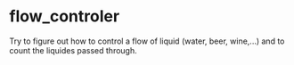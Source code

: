 # flow_controler
Try to figure out how to control a flow of liquid (water, beer, wine,...) and to count the liquides passed through.
